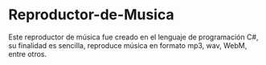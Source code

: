 # Reproductor-de-Musica


Este reproductor de música fue creado en el lenguaje de programación C#, su finalidad es sencilla, reproduce música en formato mp3, wav, WebM, entre otros.

